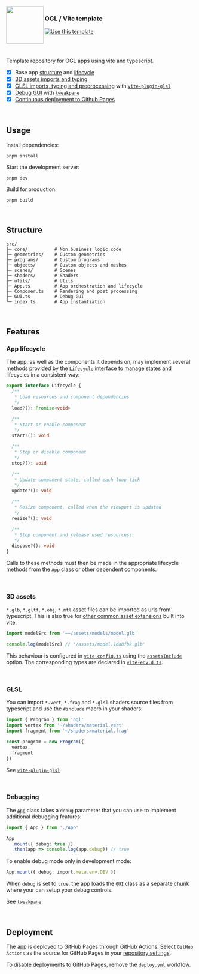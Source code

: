 <img align="left" src="https://vite.dev/logo.svg" width="100" height="100">

<h3>
  OGL / Vite template
</h3>

[![Use this template](https://gist.githubusercontent.com/juliendargelos/35cfc34447d88883afab621ccaca7021/raw/e10f7581e4218e5b6b68bf300b975940c4c3adc6/github-use-this-template.svg)](https://github.com/new?template_name=ogl-vite-template&template_owner=juliendargelos)

<h2></h2>

<br>

Template repository for OGL apps using vite and typescript.
- [x] Base app [structure](#structure) and [lifecycle](#app-lifecycle)
- [x] [3D assets imports and typing](#3d-assets)
- [x] [GLSL imports, typing and preprocessing](#glsl) with [`vite-plugin-glsl`](https://github.com/UstymUkhman/vite-plugin-glsl)
- [x] [Debug GUI](#debug) with [`tweakpane`](https://github.com/cocopon/tweakpane)
- [x] [Continuous deployment to Github Pages](#deployment)

<br>

## Usage

Install dependencies:

```shell
pnpm install
```

Start the development server:

```shell
pnpm dev
```

Build for production:

```shell
pnpm build
```

<br>

## Structure

```shell
src/
├─ core/          # Non business logic code
├─ geometries/    # Custom geometries
├─ programs/      # Custom programs
├─ objects/       # Custom objects and meshes
├─ scenes/        # Scenes
├─ shaders/       # Shaders
├─ utils/         # Utils
├─ App.ts         # App orchestration and lifecycle
├─ Composer.ts    # Rendering and post processing
├─ GUI.ts         # Debug GUI
└─ index.ts       # App instantiation
```

<br>

## Features

### App lifecycle

The app, as well as the components it depends on, may implement several methods
provided by the [`Lifecycle`](src/core/Lifecycle.ts) interface to manage states
and lifecycles in a consistent way:

```ts
export interface Lifecycle {
  /**
   * Load resources and component dependencies
   */
  load?(): Promise<void>

  /**
   * Start or enable component
   */
  start?(): void

  /**
   * Stop or disable component
   */
  stop?(): void

  /**
   * Update component state, called each loop tick
   */
  update?(): void

  /**
   * Resize component, called when the viewport is updated
   */
  resize?(): void

  /**
   * Stop component and release used resourcess
   */
  dispose?(): void
}
```

Calls to these methods must then be made in the appropriate lifecycle methods
from the [`App`](src/App.ts) class or other dependent components.

<br>

### 3D assets

`*.glb`, `*.gltf`, `*.obj`, `*.mtl` asset files can be imported as urls from
typescript. This is also true for
[other common asset extensions](https://github.com/vitejs/vite/blob/39fab6db204ea88ffdb346ee98d8abe0ff5d685f/packages/vite/src/node/constants.ts#L130-L170)
built into vite:

```ts
import modelSrc from '~~/assets/models/model.glb'

console.log(modelSrc) // '/assets/model.1da8fbk.glb'
```

This behaviour is configured in [`vite.config.ts`](vite.config.ts) using the
[`assetsInclude`](https://vite.dev/config/shared-options.html#assetsinclude)
option. The corresponding types are declared in
[`vite-env.d.ts`](src/vite-env.d.ts).


<br>

### GLSL

You can import `*.vert`, `*.frag` and `*.glsl` shaders source files from
typescript and use the `#include` macro in your shaders:

```ts
import { Program } from 'ogl'
import vertex from '~/shaders/material.vert'
import fragment from '~/shaders/material.frag'

const program = new Program({
  vertex,
  fragment
})
```

See [`vite-plugin-glsl`](https://github.com/UstymUkhman/vite-plugin-glsl)

<br>

### Debugging

The [`App`](src/App.ts) class takes a `debug` parameter that you can
use to implement additional debugging features:

```ts
import { App } from './App'

App
  .mount({ debug: true })
  .then(app => console.log(app.debug)) // true
```

To enable debug mode only in development mode:
```ts
App.mount({ debug: import.meta.env.DEV })
```

When `debug` is set to `true`, the app loads the [`GUI`](src/GUI.ts) class as
a separate chunk where your can setup your debug controls.

See [`tweakpane`](https://github.com/cocopon/tweakpane)

<br>

## Deployment

The app is deployed to GitHub Pages through GitHub Actions.
Select `GitHub Actions` as the source for GitHub Pages in your
[repository settings](../../settings/pages).

To disable deployments to GitHub Pages, remove the
[`deploy.yml`](.github/workflows/deploy.yml) workflow.
